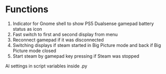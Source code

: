 # Functions

1. Indicator for Gnome shell to show PS5 Dualsense gamepad battery status as icon
2. Fast switch to first and second display from menu
3. Reconnect gamepad if it was disconnected
4. Switching displays if steam started in Big Picture mode and back if Big Picture mode closed
5. Start steam by gamepad key pressing if Steam was stopped

Al settings in script variables inside .py